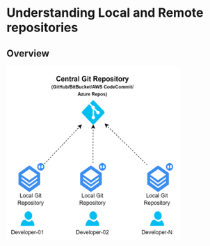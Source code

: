 # Understanding Local and Remote repositories

## Overview

<img src="images/localvsremote-repos.png" data-canonical-src="images/localvsremote-repos.png" width="400" height="400" />
